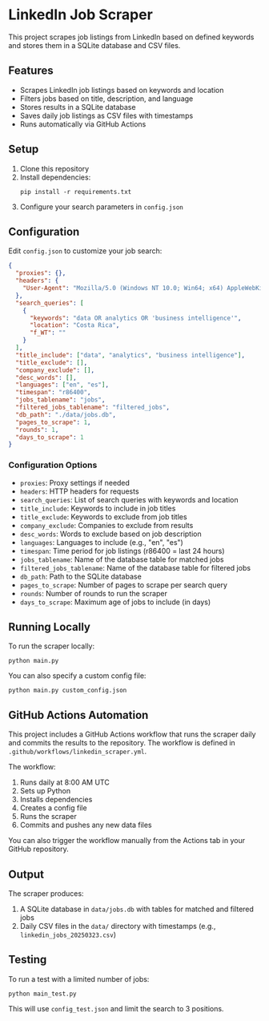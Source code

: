 # LinkedIn Job Scraper

This project scrapes job listings from LinkedIn based on defined keywords and stores them in a SQLite database and CSV files.

## Features

- Scrapes LinkedIn job listings based on keywords and location
- Filters jobs based on title, description, and language
- Stores results in a SQLite database
- Saves daily job listings as CSV files with timestamps
- Runs automatically via GitHub Actions

## Setup

1. Clone this repository
2. Install dependencies:
   ```
   pip install -r requirements.txt
   ```
3. Configure your search parameters in `config.json`

## Configuration

Edit `config.json` to customize your job search:

```json
{
  "proxies": {},
  "headers": {
    "User-Agent": "Mozilla/5.0 (Windows NT 10.0; Win64; x64) AppleWebKit/537.36 (KHTML, like Gecko) Chrome/91.0.4472.124 Safari/537.36"
  },
  "search_queries": [
    {
      "keywords": "data OR analytics OR 'business intelligence'",
      "location": "Costa Rica", 
      "f_WT": ""
    }
  ],
  "title_include": ["data", "analytics", "business intelligence"],
  "title_exclude": [],
  "company_exclude": [],
  "desc_words": [],
  "languages": ["en", "es"],
  "timespan": "r86400",
  "jobs_tablename": "jobs",
  "filtered_jobs_tablename": "filtered_jobs",
  "db_path": "./data/jobs.db",
  "pages_to_scrape": 1,
  "rounds": 1,
  "days_to_scrape": 1
}
```

### Configuration Options

- `proxies`: Proxy settings if needed
- `headers`: HTTP headers for requests
- `search_queries`: List of search queries with keywords and location
- `title_include`: Keywords to include in job titles
- `title_exclude`: Keywords to exclude from job titles
- `company_exclude`: Companies to exclude from results
- `desc_words`: Words to exclude based on job description
- `languages`: Languages to include (e.g., "en", "es")
- `timespan`: Time period for job listings (r86400 = last 24 hours)
- `jobs_tablename`: Name of the database table for matched jobs
- `filtered_jobs_tablename`: Name of the database table for filtered jobs
- `db_path`: Path to the SQLite database
- `pages_to_scrape`: Number of pages to scrape per search query
- `rounds`: Number of rounds to run the scraper
- `days_to_scrape`: Maximum age of jobs to include (in days)

## Running Locally

To run the scraper locally:

```
python main.py
```

You can also specify a custom config file:

```
python main.py custom_config.json
```

## GitHub Actions Automation

This project includes a GitHub Actions workflow that runs the scraper daily and commits the results to the repository. The workflow is defined in `.github/workflows/linkedin_scraper.yml`.

The workflow:
1. Runs daily at 8:00 AM UTC
2. Sets up Python
3. Installs dependencies
4. Creates a config file
5. Runs the scraper
6. Commits and pushes any new data files

You can also trigger the workflow manually from the Actions tab in your GitHub repository.

## Output

The scraper produces:
1. A SQLite database in `data/jobs.db` with tables for matched and filtered jobs
2. Daily CSV files in the `data/` directory with timestamps (e.g., `linkedin_jobs_20250323.csv`)

## Testing

To run a test with a limited number of jobs:

```
python main_test.py
```

This will use `config_test.json` and limit the search to 3 positions.
